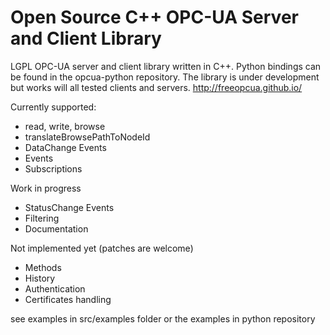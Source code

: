 Open Source C++ OPC-UA Server and Client Library
========

LGPL OPC-UA server and client library written in C++. Python bindings can be found in the opcua-python repository.
The library is under development but works will all tested clients and servers.
http://freeopcua.github.io/

Currently supported:
* read, write, browse
* translateBrowsePathToNodeId
* DataChange Events
* Events
* Subscriptions

Work in progress
* StatusChange Events
* Filtering
* Documentation

Not implemented yet (patches are welcome)
* Methods
* History
* Authentication
* Certificates handling


see examples in src/examples folder or the examples in python repository
